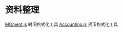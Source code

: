 # 资料整理

[MOment.js](http://momentjs.cn/docs/) 时间格式化工具
[Accounting.js](http://openexchangerates.github.io/accounting.js/) 货币格式化工具